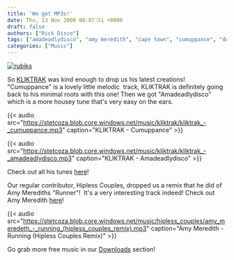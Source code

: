 ```yaml
---
title: 'We got MP3s!'
date: Thu, 13 Nov 2008 08:07:51 +0000
draft: false
authors: ["Rick Disco"]
tags: ["amadeadlydisco", "amy meredith", "cape town", "cumuppance", "downloads", "durban", "free mp3", "hipless couples", "kliktrak", "legal", "runner"]
categories: ["Music"]
---
```


[![](/wp-content/uploads/2008/11/rubiks.png "rubiks")](/wp-content/uploads/2008/11/rubiks.png)

So [KLIKTRAK](/artists/kliktrak "KLIKTRAK") was kind enough to drop us his latest creations! "Cumuppance" is a lovely little melodic  track, KLIKTRAK is definitely going back to his minimal roots with this one! Then we got "Amadeadlydisco" which is a more housey tune that's very easy on the ears.

{{< audio
    src="https://stetcoza.blob.core.windows.net/music/kliktrak/kliktrak_-_cumuppance.mp3"
    caption="KLIKTRAK - Cumuppance" >}}

{{< audio
    src="https://stetcoza.blob.core.windows.net/music/kliktrak/kliktrak_-_amadeadlydisco.mp3"
    caption="KLIKTRAK - Amadeadlydisco" >}}

Check out all his tunes [here](/downloads/kliktrak)!

Our regular contributor, Hipless Couples, dropped us a remix that he did of Amy Merediths "Runner"!  It's a very interesting track indeed! Check out Amy Meredith [here](http://www.myspace.com/amymeredithmusic)!

{{< audio
    src="https://stetcoza.blob.core.windows.net/music/hipless_couples/amy_meredeth_-_running_(hipless_couples_remix).mp3"
    caption="Amy Meredith - Running (Hipless Couples Remix)" >}}

Go grab more free music in our [Downloads](/downloads "electrotrash Downloads") section!